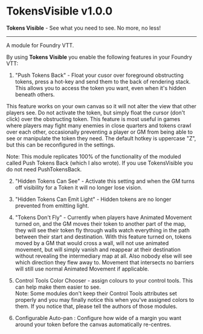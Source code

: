 # TokensVisible v1.0.0
**Tokens Visible** - See what you need to see. No more, no less!
***
A module for Foundry VTT.

By using **Tokens Visible** you enable the following features in your Foundry VTT:

1. "Push Tokens Back" - Float your cusor over foreground obstructing tokens, press a hot-key and send them to the back of rendering stack. This allows you to access the token you want, even when it's hidden beneath others.

This feature works on your own canvas so it will not alter the view that other players see. Do not activate the token, but simply float the cursor (don't click) over the obstructing token.
This feature is most useful in games where players may fight many enemies in close quarters and tokens crawl over each other, occasionally preventing a player or GM from being able to see or manipulate the token they need.
The default hotkey is uppercase "Z", but this can be reconfigured in the settings.

Note: This module replicates 100% of the functionality of the moduled called Push Tokens Back (which I also wrote). If you use TokensVisible you do not need PushTokensBack.

2. "Hidden Tokens Can See" - Activate this setting and when the GM turns off visibility for a Token it will no longer lose vision. 

3. "Hidden Tokens Can Emit Light" - Hidden tokens are no longer prevented from emitting light.  

4. "Tokens Don't Fly" - Currently when players have Animated Movement turned on, and the GM moves their token to another part of the map, they will see their token fly through walls watch everything in the path between their start and destination. With this feature turned on, tokens moved by a GM that would cross a wall, will not use animated movement, but will simply vanish and reappear at their destination without revealing the intermediary map at all.  Also nobody else will see which direction they flew away to.  Movement that intersects no barriers will still use normal Animated Movement if applicable.

5. Control Tools Color Chooser - assign colours to your control tools. This can help make them easier to see.  
Note: Some modules don't keep their Control Tools attributes set properly and you may finally notice this when you've assigned colors to them. If you notice that, please tell the authors of those modules.

6. Configurable Auto-pan : Configure how wide of a margin you want around your token before the canvas automatically re-centres.  














